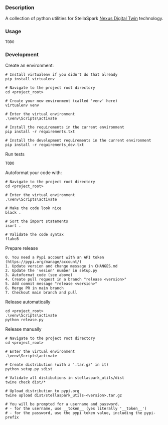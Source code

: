 [Nexus Digital Twin]: https://www.stellaspark.com/

### Description
A collection of python utilities for StellaSpark [Nexus Digital Twin] technology.


### Usage
```
TODO
```


### Development

Create an environment:
```
# Install virtualenv if you didn't do that already
pip install virtualenv

# Navigate to the project root directory
cd <project_root>

# Create your new environment (called 'venv' here)
virtualenv venv

# Enter the virtual environment
.\venv\Scripts\activate
       
# Install the requirements in the current environment
pip install -r requirements.txt

# Install the development requirements in the current environment
pip install -r requirements_dev.txt   
```

Run tests
```
TODO
```

Autoformat your code with:
```
# Navigate to the project root directory
cd <project_root>

# Enter the virtual environment
.\venv\Scripts\activate

# Make the code look nice              
black .

# Sort the import statements
isort .

# Validate the code syntax
flake8
```

Prepare release
```
0. You need a Pypi account with an API token (https://pypi.org/manage/account/)
1. Update version and change message in CHANGES.md
2. Update the 'vesion' number in setup.py
3. Autoformat code (see above)
4. Create pull request in a branch "release <version>"
5. Add commit message "release <version>"
6. Merge PR in main branch
7. Checkout main branch and pull
```

Release automatically
```
cd <project_root>
.\venv\Scripts\activate
python release.py
```


Release manually
```
# Navigate to the project root directory
cd <project_root>

# Enter the virtual environment
.\venv\Scripts\activate

# Create distribution (with a '.tar.gz' in it)
python setup.py sdist

# Validate all distibutions in stellaspark_utils/dist
twine check dist/*

# Upload distribution to pypi.org
twine upload dist/stellaspark_utils-<version>.tar.gz

# You will be prompted for a username and password. 
# - for the username, use __token__ (yes literally '__token__')
# - for the password, use the pypi token value, including the pypi- prefix
```
